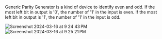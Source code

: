 Generic Parity Generator is a kind of device to identify even and odd.
If the most left bit in output is '0', the number of '1' in the input is even.
If the most left bit in output is '1', the number of '1' in the input is odd.

![Screenshot 2024-03-16 at 9 24 43 PM](https://github.com/bcchang83/VHDL-Generic_Parity_Generator/assets/54743478/6f7bdfb9-61e7-4f99-9caf-36a75df893bd)
![Screenshot 2024-03-16 at 9 25 21 PM](https://github.com/bcchang83/VHDL-Generic_Parity_Generator/assets/54743478/57a4ddd9-e626-48b5-9fd2-16810f91c0c0)
